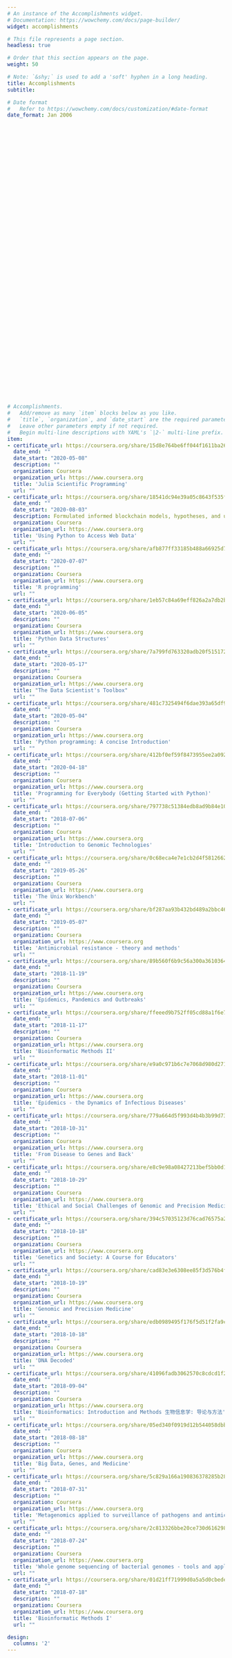 ```yaml
---
# An instance of the Accomplishments widget.
# Documentation: https://wowchemy.com/docs/page-builder/
widget: accomplishments

# This file represents a page section.
headless: true

# Order that this section appears on the page.
weight: 50

# Note: `&shy;` is used to add a 'soft' hyphen in a long heading.
title: Accomplishments
subtitle:

# Date format
#   Refer to https://wowchemy.com/docs/customization/#date-format
date_format: Jan 2006















































# Accomplishments.
#   Add/remove as many `item` blocks below as you like.
#   `title`, `organization`, and `date_start` are the required parameters.
#   Leave other parameters empty if not required.
#   Begin multi-line descriptions with YAML's `|2-` multi-line prefix.
item:
- certificate_url: https://coursera.org/share/15d8e764be6ff044f1611ba268c483eb
  date_end: ""
  date_start: "2020-05-08"
  description: ""
  organization: Coursera
  organization_url: https://www.coursera.org
  title: 'Julia Scientific Programming'
  url: ""
- certificate_url: https://coursera.org/share/18541dc94e39a05c8643f535fcf3d605
  date_end: ""
  date_start: "2020-08-03"
  description: Formulated informed blockchain models, hypotheses, and use cases.
  organization: Coursera
  organization_url: https://www.coursera.org
  title: 'Using Python to Access Web Data'
  url: ""
- certificate_url: https://coursera.org/share/afb877ff33185b488a66925d7bbc6f0c
  date_end: ""
  date_start: "2020-07-07"
  description: ""
  organization: Coursera
  organization_url: https://www.coursera.org
  title: 'R programming'
  url: ""
- certificate_url: https://coursera.org/share/1eb57c84a69eff826a2a7db2b4097b1c
  date_end: ""
  date_start: "2020-06-05"
  description: ""
  organization: Coursera
  organization_url: https://www.coursera.org
  title: 'Python Data Structures'
  url: ""
- certificate_url: https://coursera.org/share/7a799fd763320adb20f51517291adae7
  date_end: ""
  date_start: "2020-05-17"
  description: ""
  organization: Coursera
  organization_url: https://www.coursera.org
  title: "The Data Scientist's Toolbox"
  url: ""
- certificate_url: https://coursera.org/share/481c7325494f6dae393a65df9f141cd8
  date_end: ""
  date_start: "2020-05-04"
  description: ""
  organization: Coursera
  organization_url: https://www.coursera.org
  title: 'Python programming: A concise Introduction'
  url: ""
- certificate_url: https://coursera.org/share/412bf0ef59f8473955ee2a09213a80a3
  date_end: ""
  date_start: "2020-04-18"
  description: ""
  organization: Coursera
  organization_url: https://www.coursera.org
  title: 'Programming for Everybody (Getting Started with Python)'
  url: ""
- certificate_url: https://coursera.org/share/797738c51384edb8ad9b84e10d944dc1
  date_end: ""
  date_start: "2018-07-06"
  description: ""
  organization: Coursera
  organization_url: https://www.coursera.org
  title: 'Introduction to Genomic Technologies'
  url: ""
- certificate_url: https://coursera.org/share/0c68eca4e7e1cb2d4f5812662463788c
  date_end: ""
  date_start: "2019-05-26"
  description: ""
  organization: Coursera
  organization_url: https://www.coursera.org
  title: 'The Unix Workbench'
  url: ""
- certificate_url: https://coursera.org/share/bf287aa93b432bd489a2bbc463c80c5b
  date_end: ""
  date_start: "2019-05-07"
  description: ""
  organization: Coursera
  organization_url: https://www.coursera.org
  title: 'Antimicrobial resistance - theory and methods'
  url: ""
- certificate_url: https://coursera.org/share/89b560f6b9c56a300a361036468921f0
  date_end: ""
  date_start: "2018-11-19"
  description: ""
  organization: Coursera
  organization_url: https://www.coursera.org
  title: 'Epidemics, Pandemics and Outbreaks'
  url: ""
- certificate_url: https://coursera.org/share/ffeeed9b752ff05cd88a1f6e7d4adc9a
  date_end: ""
  date_start: "2018-11-17"
  description: ""
  organization: Coursera
  organization_url: https://www.coursera.org
  title: 'Bioinformatic Methods II'
  url: ""
- certificate_url: https://coursera.org/share/e9a0c971b6c7e7068d980d271ec0e066
  date_end: ""
  date_start: "2018-11-01"
  description: ""
  organization: Coursera
  organization_url: https://www.coursera.org
  title: 'Epidemics - the Dynamics of Infectious Diseases'
  url: ""
- certificate_url: https://coursera.org/share/779a664d5f993d4b4b3b99d73bbdee1f
  date_end: ""
  date_start: "2018-10-31"
  description: ""
  organization: Coursera
  organization_url: https://www.coursera.org
  title: 'From Disease to Genes and Back'
  url: ""
- certificate_url: https://coursera.org/share/e8c9e98a08427213bef5bb0d14bbaa0b
  date_end: ""
  date_start: "2018-10-29"
  description: ""
  organization: Coursera
  organization_url: https://www.coursera.org
  title: 'Ethical and Social Challenges of Genomic and Precision Medicine'
  url: ""
- certificate_url: https://coursera.org/share/394c57035123d76cad76575a2fe6faea
  date_end: ""
  date_start: "2018-10-18"
  description: ""
  organization: Coursera
  organization_url: https://www.coursera.org
  title: 'Genetics and Society: A Course for Educators'
  url: ""
- certificate_url: https://coursera.org/share/cad83e3e6308ee85f3d576b4fe554021
  date_end: ""
  date_start: "2018-10-19"
  description: ""
  organization: Coursera
  organization_url: https://www.coursera.org
  title: 'Genomic and Precision Medicine'
  url: ""
- certificate_url: https://coursera.org/share/edb0989495f176f5d51f2fa9c6fd00d2
  date_end: ""
  date_start: "2018-10-18"
  description: ""
  organization: Coursera
  organization_url: https://www.coursera.org
  title: 'DNA Decoded'
  url: ""
- certificate_url: https://coursera.org/share/41096fadb3062570c8cdcd1f2d97d8cc
  date_end: ""
  date_start: "2018-09-04"
  description: ""
  organization: Coursera
  organization_url: https://www.coursera.org
  title: 'Bioinformatics: Introduction and Methods 生物信息学: 导论与方法'
  url: ""
- certificate_url: https://coursera.org/share/05ed340f0919d12b544058dbb2616646
  date_end: ""
  date_start: "2018-08-18"
  description: ""
  organization: Coursera
  organization_url: https://www.coursera.org
  title: 'Big Data, Genes, and Medicine'
  url: ""
- certificate_url: https://coursera.org/share/5c829a166a190836378285b28a05b537
  date_end: ""
  date_start: "2018-07-31"
  description: ""
  organization: Coursera
  organization_url: https://www.coursera.org
  title: 'Metagenomics applied to surveillance of pathogens and antimicrobial resistance'
  url: ""
- certificate_url: https://coursera.org/share/2c813326bbe20ce730d61629839093bf
  date_end: ""
  date_start: "2018-07-24"
  description: ""
  organization: Coursera
  organization_url: https://www.coursera.org
  title: 'Whole genome sequencing of bacterial genomes - tools and applications'
  url: ""
- certificate_url: https://coursera.org/share/01d21ff71999d0a5a5d0cbedec55eab1
  date_end: ""
  date_start: "2018-07-18"
  description: ""
  organization: Coursera
  organization_url: https://www.coursera.org
  title: 'Bioinformatic Methods I'
  url: ""

design:
  columns: '2' 
---
```

